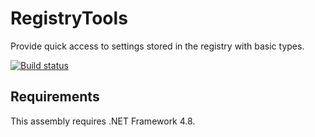 # RegistryTools
Provide quick access to settings stored in the registry with basic types.

[![Build status](https://ci.appveyor.com/api/projects/status/pit8rfvu7s3pxg79?svg=true)](https://ci.appveyor.com/project/dlebansais/taskbartools)

## Requirements

This assembly requires .NET Framework 4.8. 
